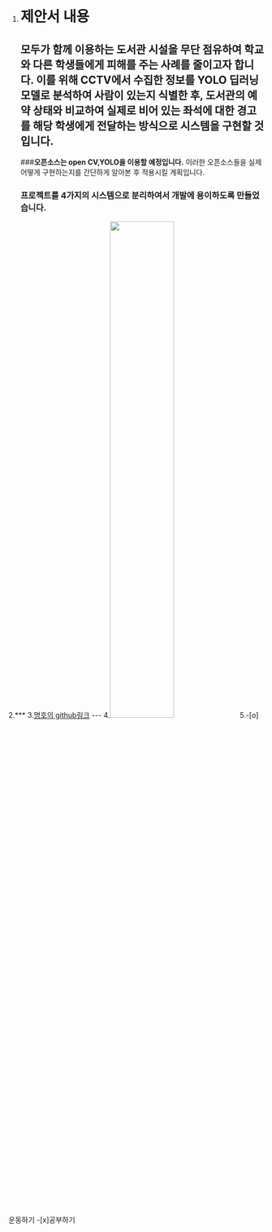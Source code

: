 1. # 제안서 내용 
   ## 모두가 함께 이용하는 도서관 시설을 무단 점유하여 학교와 다른 학생들에게 피해를 주는 사례를 줄이고자 합니다. 이를 위해 CCTV에서 수집한 정보를 YOLO 딥러닝 모델로 분석하여 사람이 있는지 식별한 후, 도서관의 예약 상태와 비교하여 실제로 비어 있는 좌석에 대한 경고를 해당 학생에게 전달하는 방식으로 시스템을 구현할 것입니다.
   ###__오픈소스는 open CV,YOLO을 이용할 예정입니다.__ 이러한 오픈소스들을 실제 어떻게 구현하는지를 간단하게 알아본 후 적용시킬 계획입니다.
   ### 프로젝트를 4가지의 시스템으로 분리하여서 개발에 용이하도록 만들었습니다. 
2.*** 
3.[명호의 github링크](https://github.com/putateast/open-source-lab) ---
4.<img src = "https://search.pstatic.net/sunny/?src=https%3A%2F%2Favatars.githubusercontent.com%2Fu%2F98528335%3Fv%3D4%3Fs%3D400&type=sc960_832" width = "50%" height = "50%" >
5.-[o]운동하기
  -[x]공부하기
